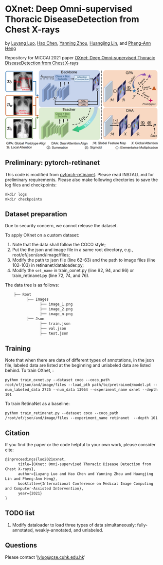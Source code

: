 # OXnet: Deep Omni-supervised Thoracic DiseaseDetection from Chest X-rays
by [Luyang Luo](https://llyxc.github.io/), [Hao Chen](https://www.cse.ust.hk/admin/people/faculty/profile/jhc), [Yanning Zhou](https://ynzhou.netlify.app/), [Huangjing Lin](https://www.linkedin.com/in/huangjing-lin-3bb526a0/?originalSubdomain=hk), and [Pheng-Ann Heng](http://www.cse.cuhk.edu.hk/~pheng/)

Repository for MICCAI 2021 paper [OXnet: Deep Omni-supervised Thoracic DiseaseDetection from Chest X-rays](https://arxiv.org/abs/2104.03218)

![oxnet](https://github.com/LLYXC/LLYXC.github.io/blob/master/indexpics/miccai21_oxnet.png)

## Preliminary: pytorch-retinanet
This code is modified from [pytorch-retinanet](https://github.com/yhenon/pytorch-retinanet).
Please read INSTALL.md for preliminary requirements.
Please also make following directories to save the log files and checkpoints:
```
mkdir logs
mkdir checkpoints
```

## Dataset preparation
Due to security concern, we cannot release the dataset. 

To apply OXnet on a custom dataset: 
1. Note that the data shall follow the COCO style;
2. Put the the json and image file in a same root directory, e.g., root/of/json/and/image/files;
3. Modify the path to json file (line 62-63) and the path to image files (line 102-103) in retinanet/dataloader.py;
4. Modify the ```set_name``` in train_oxnet.py (line 92, 94, and 96) or train_retinanet.py (line 72, 74, and 76).

The data tree is as follows:
``` 
    ├── Root
          ├── Images
                ├── image_1.png
                ├── image_2.png
                ├── image_n.png
          ├── Json
                ├── train.json
                ├── val.json
                ├── test.json
```

## Training
Note that when there are data of different types of annotations, in the json file, labeled data are listed at the beginning and unlabeled data are listed behind. To train OXnet, :
```
python train_oxnet.py --dataset coco --coco_path root/of/json/and/image/files --load_pth path/to/pretrained/model.pt --num_labeled_data 2725 --num_data 13964 --experiment_name oxnet --depth 101
```

To train RetinaNet as a baseline:
```
python train_retinanet.py --dataset coco --coco_path /root/of/json/and/image/files --experiment_name retinanet  --depth 101
```

## Citation
If you find the paper or the code helpful to your own work, please consider cite:
```
@inproceedings{luo2021oxnet,
      title={OXnet: Omni-supervised Thoracic Disease Detection from Chest X-rays}, 
      author={Luyang Luo and Hao Chen and Yanning Zhou and Huangjing Lin and Pheng-Ann Heng},
      booktitle={International Conference on Medical Image Computing and Computer-Assisted Intervention},
      year={2021}
}
```

## TODO list
1. Modify dataloader to load three types of data simultaneously: fully-annotated, weakly-annotated, and unlabeled.

## Questions

Please contact 'lyluo@cse.cuhk.edu.hk'

